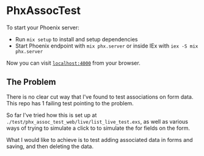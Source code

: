 # PhxAssocTest

To start your Phoenix server:

  * Run `mix setup` to install and setup dependencies
  * Start Phoenix endpoint with `mix phx.server` or inside IEx with `iex -S mix phx.server`

Now you can visit [`localhost:4000`](http://localhost:4000) from your browser.

## The Problem

There is no clear cut way that I've found to test associations on form data. This repo has 1 failing test pointing to the problem. 

So far I've tried how this is set up at `./test/phx_assoc_test_web/live/list_live_test.exs`, as well as various ways of trying to simulate a click to to simulate the for fields on the form. 

What I would like to achieve is to test adding associated data in forms and saving, and then deleting the data. 
